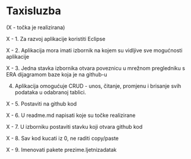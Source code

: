 # Taxisluzba
 
(X - točka je realizirana)

X - 1. Za razvoj aplikacije koristiti Eclipse

X - 2. Aplikacija mora imati izbornik na kojem su vidljive sve mogućnosti aplikacije

X - 3. Jedna stavka izbornika otvara poveznicu u mrežnom pregledniku s ERA dijagramom baze koja je na github-u

4. Aplikacija omogućuje CRUD - unos, čitanje, promjenu i brisanje svih podataka u odabranoj tablici.

X - 5. Postaviti na github kod

X - 6. U readme.md napisati koje su točke realizirane

X - 7. U izborniku postaviti stavku koji otvara github kod

X - 8. Sav kod kucati iz 0, ne raditi copy/paste

X - 9. Imenovati pakete prezime.ljetnizadatak

